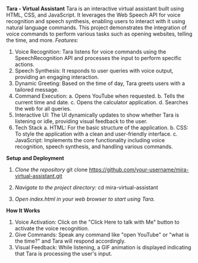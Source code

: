 **Tara - Virtual Assistant**
Tara is an interactive virtual assistant built using HTML, CSS, and JavaScript. It leverages the Web Speech API for voice recognition and speech synthesis, enabling users to interact with it using natural language commands. This project demonstrates the integration of voice commands to perform various tasks such as opening websites, telling the time, and more.
*Features*: 
1. Voice Recognition: Tara listens for voice commands using the SpeechRecognition API and processes the input to perform specific actions.
2. Speech Synthesis: It responds to user queries with voice output, providing an engaging interaction.
3. Dynamic Greeting: Based on the time of day, Tara greets users with a tailored message.
4. Command Execution:
a. Opens YouTube when requested.
b. Tells the current time and date.
c. Opens the calculator application.
d. Searches the web for all queries.
5. Interactive UI: The UI dynamically updates to show whether Tara is listening or idle, providing visual feedback to the user.
6. Tech Stack
a. HTML: For the basic structure of the application.
b. CSS: To style the application with a clean and user-friendly interface.
c. JavaScript: Implements the core functionality including voice recognition, speech synthesis, and handling various commands.


**Setup and Deployment**
1. *Clone the repository*
git clone https://github.com/your-username/mira-virtual-assistant.git

2. *Navigate to the project directory:*
cd mira-virtual-assistant

3. *Open index.html in your web browser to start using Tara*.


**How It Works**
1. Voice Activation: Click on the "Click Here to talk with Me" button to activate the voice recognition.
2. Give Commands: Speak any command like "open YouTube" or "what is the time?" and Tara will respond accordingly.
3. Visual Feedback: While listening, a GIF animation is displayed indicating that Tara is processing the user's input.
